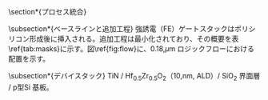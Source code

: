 \section*{プロセス統合}

\subsection*{ベースラインと追加工程}
強誘電（FE）ゲートスタックはポリシリコン形成後に挿入される。追加工程は最小化されており、その概要を表\ref{tab:masks}に示す。図\ref{fig:flow}に、0.18\,$\mu$m ロジックフローにおける配置を示す。

\subsection*{デバイスタック}
TiN / Hf$_{0.5}$Zr$_{0.5}$O$_2$（10\,nm, ALD）/ SiO$_2$ 界面層 / p型Si 基板。
